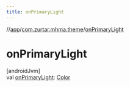 ```yaml
---
title: onPrimaryLight
---
```

//[app](../../index.html)/[com.zurtar.mhma.theme](index.html)/[onPrimaryLight](on-primary-light.html)



# onPrimaryLight



[androidJvm]\
val [onPrimaryLight](on-primary-light.html): [Color](https://developer.android.com/reference/kotlin/androidx/compose/ui/graphics/Color.html)




